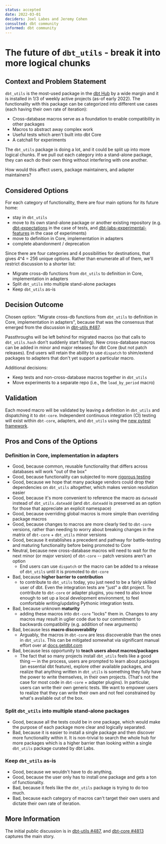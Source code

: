 ```yaml
---
status: accepted
date: 2022-03-01
deciders: Joel Labes and Jeremy Cohen
consulted: dbt community
informed: dbt community
---
```

# The future of `dbt_utils` - break it into more logical chunks

## Context and Problem Statement

`dbt_utils` is the most-used package in the [dbt Hub]() by a wide margin and it is installed in 1/3 of weekly active projects (as-of early 2022). The functionality with this package can be categorized into different use cases (each having their own rate of iteration):
- Cross-database macros serve as a foundation to enable compatibility in other packages
- Macros to abstract away complex work
- Useful tests which aren't built into dbt Core
- A catchall for experiments

The `dbt_utils` package is doing a lot, and it could be split up into more logical chunks. If we pull out each category into a stand-alone package, they can each do their own thing without interfering with one another.

How would this affect users, package maintainers, and adapter maintainers?

## Considered Options

For each category of functionality, there are four main options for its future home:
* stay in `dbt_utils`
* move to its own stand-alone package or another existing repository (e.g. [dbt-expectations](https://github.com/calogica/dbt-expectations) in the case of tests, and [dbt-labs-experimental-features](https://github.com/dbt-labs/dbt-labs-experimental-features) in the case of experiments)
* move to definition in Core, implementation in adapters
* complete abandonment / deprecation

Since there are four categories and 4 possibilities for destinations, that gives 4^4 = 256 unique options. Rather than enumerate all of them, we'll restrict discussion to a shorter list:

* Migrate cross-db functions from `dbt_utils` to definition in Core, implementation in adapters
* Split `dbt_utils` into multiple stand-alone packages
* Keep `dbt_utils` as-is

## Decision Outcome

Chosen option: "Migrate cross-db functions from `dbt_utils` to definition in Core, implementation in adapters", because
that was the consensus that emerged from the discussion in [dbt-utils #487](https://github.com/dbt-labs/dbt-utils/discussions/487).

Passthroughs will be left behind for migrated macros (so that calls to `dbt_utils.hash` don't suddenly start failing). New cross-database macros can be added in minor and major releases for dbt Core (but not patch releases). End users will retain the ability to use `dispatch` to shim/extend packages to adapters that don't yet support a particular macro.

Additional decisions:
- Keep tests and non-cross-database macros together in `dbt_utils`
- Move experiments to a separate repo (i.e., the `load_by_period` macro)

## Validation

Each moved macro will be validated by leaving a definition in `dbt_utils` and dispatching it to `dbt-core`. Independent continuous integration (CI) testing will exist within `dbt-core`, adapters, and `dbt_utils` using the [new pytest framework](https://docs.getdbt.com/docs/contributing/testing-a-new-adapter).

## Pros and Cons of the Options

### Definition in Core, implementation in adapters

* Good, because common, reusable functionality that differs across databases will work "out of the box"
* Good, because functionality can subjected to more [rigorous testing](https://docs.getdbt.com/docs/contributing/testing-a-new-adapter)
* Good, because we hope that many package vendors could drop their dependencies on `dbt_utils` altogether, which makes version resolution easier
* Good, because it's more convenient to reference the macro as `dateadd` instead of `dbt_utils.dateadd` (and `dbt.dateadd` is preserved as an option for those that appreciate an explicit namespace)
* Good, because overriding global macros is more simple than overriding package macros
* Good, because changes to macros are more clearly tied to `dbt-core` versions, rather than needing to worry about breaking changes in the matrix of `dbt-core` + `dbt_utils` minor versions
* Good, because it establishes a precedent and pathway for battle-testing and maturing functionality before being promoted to Core
* Neutral, because new cross-database macros will need to wait for the next minor (or major version) of `dbt-core` -- patch versions aren't an option
    * End users can use `dispatch` or the macro can be added to a release of `dbt_utils` until it is promoted to `dbt-core`
* Bad, because **higher barrier to contribution**
    * to contribute to `dbt_utils` today, you just need to be a fairly skilled user of dbt. Even the integration tests are "just" a dbt project. To contribute to `dbt-core` or adapter plugins, you need to also know enough to set up a local development environment, to feel comfortable writing/updating Pythonic integration tests.
* Bad, because unknown **maturity**
    * adding these macros into `dbt-core` "locks" them in. Changes to any macros may result in uglier code due to our commitment to backwards compatibility (e.g. addition of new arguments)
* Bad, because less **macro discoverability**
    * Arguably, the macros in `dbt-core` are less discoverable than the ones in `dbt_utils`. This can be mitigated somewhat via significant manual effort over at [docs.getdbt.com](https://docs.getdbt.com/)
* Bad, because less opportunity to **teach users about macros/packages**
    * The fact that so many projects install `dbt_utils` feels like a good thing — in the process, users are prompted to learn about packages (an essential dbt feature), explore other available packages, and realize that anything written in `dbt_utils` is something they fully have the power to write themselves, in their own projects. (That's not the case for most code in `dbt-core` + adapter plugins). In particular, users can write their own generic tests. We want to empower users to realize that they can write their own and not feel constrained by what's available out of the box.

### Split `dbt_utils` into multiple stand-alone packages

* Good, because all the tests could be in one package, which would make the purpose of each package more clear and logically separated.
* Bad, because it is easier to install a single package and then discover more functionality within it. It is non-trivial to search the whole hub for more packages which is a higher barrier than looking within a single `dbt_utils` package curated by dbt Labs.

### Keep `dbt_utils` as-is

* Good, because we wouldn't have to do anything.
* Good, because the user only has to install one package and gets a ton of functionality.
* Bad, because it feels like the `dbt_utils` package is trying to do too much.
* Bad, because each category of macros can't target their own users and dictate their own rate of iteration.

## More Information

The initial public discussion is in [dbt-utils #487](https://github.com/dbt-labs/dbt-utils/discussions/487), and [dbt-core #4813](https://github.com/dbt-labs/dbt-core/issues/4813) captures the main story.
